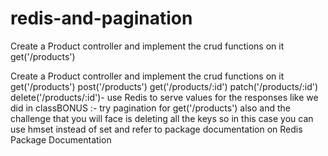 # redis-and-pagination
Create a Product controller and implement the crud functions on it get('/products')


Create a Product controller and implement the crud functions on it
get('/products')
post('/products')
get('/products/:id')
patch('/products/:id')
delete('/products/:id')- use Redis to serve values for the responses like we did in classBONUS :- try pagination for get('/products') also and the challenge that you will face is deleting all the keys so in this case you can use hmset instead of set and refer to package documentation on Redis Package Documentation
